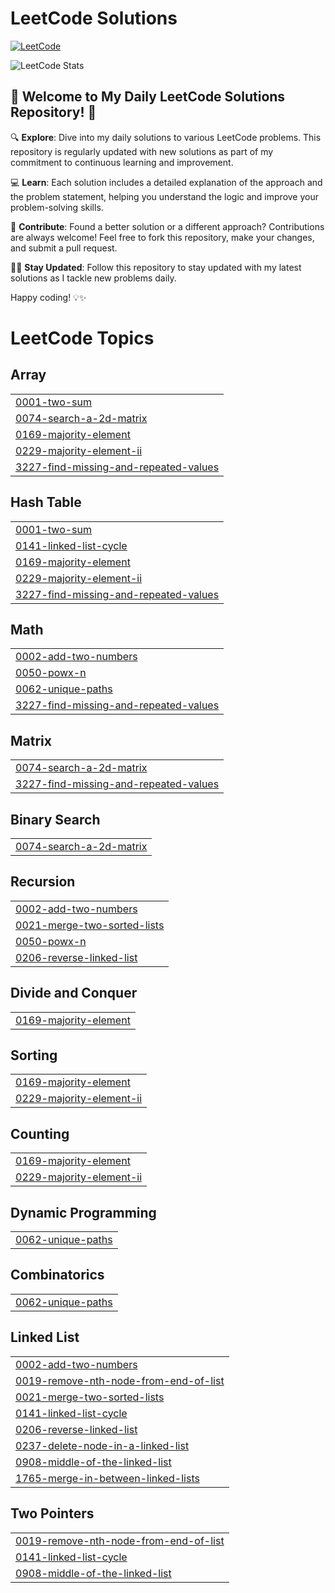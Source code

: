 # LeetCode Solutions

[![LeetCode](https://img.shields.io/badge/LeetCode-Progress-orange)](https://leetcode.com/_tanmay_zade_)

![LeetCode Stats](https://leetcode.card.workers.dev/_tanmay_zade_?theme=dark&font=baloo&extension=activity)
## 🚀 Welcome to My Daily LeetCode Solutions Repository! 🚀

🔍 **Explore**: Dive into my daily solutions to various LeetCode problems. This repository is regularly updated with new solutions as part of my commitment to continuous learning and improvement.

💻 **Learn**: Each solution includes a detailed explanation of the approach and the problem statement, helping you understand the logic and improve your problem-solving skills.

🤝 **Contribute**: Found a better solution or a different approach? Contributions are always welcome! Feel free to fork this repository, make your changes, and submit a pull request.

👨‍💻 **Stay Updated**: Follow this repository to stay updated with my latest solutions as I tackle new problems daily.

Happy coding! 💡✨



<!---LeetCode Topics Start-->
# LeetCode Topics
## Array
|  |
| ------- |
| [0001-two-sum](https://github.com/TanmayZade/LeetCode/tree/master/0001-two-sum) |
| [0074-search-a-2d-matrix](https://github.com/TanmayZade/LeetCode/tree/master/0074-search-a-2d-matrix) |
| [0169-majority-element](https://github.com/TanmayZade/LeetCode/tree/master/0169-majority-element) |
| [0229-majority-element-ii](https://github.com/TanmayZade/LeetCode/tree/master/0229-majority-element-ii) |
| [3227-find-missing-and-repeated-values](https://github.com/TanmayZade/LeetCode/tree/master/3227-find-missing-and-repeated-values) |
## Hash Table
|  |
| ------- |
| [0001-two-sum](https://github.com/TanmayZade/LeetCode/tree/master/0001-two-sum) |
| [0141-linked-list-cycle](https://github.com/TanmayZade/LeetCode/tree/master/0141-linked-list-cycle) |
| [0169-majority-element](https://github.com/TanmayZade/LeetCode/tree/master/0169-majority-element) |
| [0229-majority-element-ii](https://github.com/TanmayZade/LeetCode/tree/master/0229-majority-element-ii) |
| [3227-find-missing-and-repeated-values](https://github.com/TanmayZade/LeetCode/tree/master/3227-find-missing-and-repeated-values) |
## Math
|  |
| ------- |
| [0002-add-two-numbers](https://github.com/TanmayZade/LeetCode/tree/master/0002-add-two-numbers) |
| [0050-powx-n](https://github.com/TanmayZade/LeetCode/tree/master/0050-powx-n) |
| [0062-unique-paths](https://github.com/TanmayZade/LeetCode/tree/master/0062-unique-paths) |
| [3227-find-missing-and-repeated-values](https://github.com/TanmayZade/LeetCode/tree/master/3227-find-missing-and-repeated-values) |
## Matrix
|  |
| ------- |
| [0074-search-a-2d-matrix](https://github.com/TanmayZade/LeetCode/tree/master/0074-search-a-2d-matrix) |
| [3227-find-missing-and-repeated-values](https://github.com/TanmayZade/LeetCode/tree/master/3227-find-missing-and-repeated-values) |
## Binary Search
|  |
| ------- |
| [0074-search-a-2d-matrix](https://github.com/TanmayZade/LeetCode/tree/master/0074-search-a-2d-matrix) |
## Recursion
|  |
| ------- |
| [0002-add-two-numbers](https://github.com/TanmayZade/LeetCode/tree/master/0002-add-two-numbers) |
| [0021-merge-two-sorted-lists](https://github.com/TanmayZade/LeetCode/tree/master/0021-merge-two-sorted-lists) |
| [0050-powx-n](https://github.com/TanmayZade/LeetCode/tree/master/0050-powx-n) |
| [0206-reverse-linked-list](https://github.com/TanmayZade/LeetCode/tree/master/0206-reverse-linked-list) |
## Divide and Conquer
|  |
| ------- |
| [0169-majority-element](https://github.com/TanmayZade/LeetCode/tree/master/0169-majority-element) |
## Sorting
|  |
| ------- |
| [0169-majority-element](https://github.com/TanmayZade/LeetCode/tree/master/0169-majority-element) |
| [0229-majority-element-ii](https://github.com/TanmayZade/LeetCode/tree/master/0229-majority-element-ii) |
## Counting
|  |
| ------- |
| [0169-majority-element](https://github.com/TanmayZade/LeetCode/tree/master/0169-majority-element) |
| [0229-majority-element-ii](https://github.com/TanmayZade/LeetCode/tree/master/0229-majority-element-ii) |
## Dynamic Programming
|  |
| ------- |
| [0062-unique-paths](https://github.com/TanmayZade/LeetCode/tree/master/0062-unique-paths) |
## Combinatorics
|  |
| ------- |
| [0062-unique-paths](https://github.com/TanmayZade/LeetCode/tree/master/0062-unique-paths) |
## Linked List
|  |
| ------- |
| [0002-add-two-numbers](https://github.com/TanmayZade/LeetCode/tree/master/0002-add-two-numbers) |
| [0019-remove-nth-node-from-end-of-list](https://github.com/TanmayZade/LeetCode/tree/master/0019-remove-nth-node-from-end-of-list) |
| [0021-merge-two-sorted-lists](https://github.com/TanmayZade/LeetCode/tree/master/0021-merge-two-sorted-lists) |
| [0141-linked-list-cycle](https://github.com/TanmayZade/LeetCode/tree/master/0141-linked-list-cycle) |
| [0206-reverse-linked-list](https://github.com/TanmayZade/LeetCode/tree/master/0206-reverse-linked-list) |
| [0237-delete-node-in-a-linked-list](https://github.com/TanmayZade/LeetCode/tree/master/0237-delete-node-in-a-linked-list) |
| [0908-middle-of-the-linked-list](https://github.com/TanmayZade/LeetCode/tree/master/0908-middle-of-the-linked-list) |
| [1765-merge-in-between-linked-lists](https://github.com/TanmayZade/LeetCode/tree/master/1765-merge-in-between-linked-lists) |
## Two Pointers
|  |
| ------- |
| [0019-remove-nth-node-from-end-of-list](https://github.com/TanmayZade/LeetCode/tree/master/0019-remove-nth-node-from-end-of-list) |
| [0141-linked-list-cycle](https://github.com/TanmayZade/LeetCode/tree/master/0141-linked-list-cycle) |
| [0908-middle-of-the-linked-list](https://github.com/TanmayZade/LeetCode/tree/master/0908-middle-of-the-linked-list) |
<!---LeetCode Topics End-->
